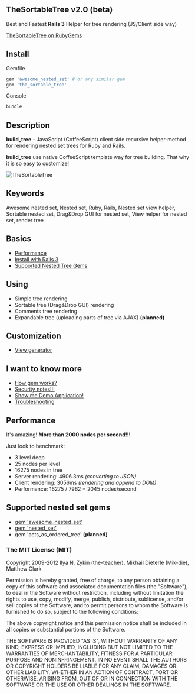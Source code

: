 ## TheSortableTree v2.0 (beta)

Best and Fastest **Rails 3** Helper for tree rendering (JS/Client side way)

[TheSortableTree on RubyGems](http://rubygems.org/gems/the_sortable_tree)

## Install

Gemfile

```ruby
gem 'awesome_nested_set' # or any similar gem
gem 'the_sortable_tree'
```

Console

```ruby
bundle
```

## Description

**build_tree** - JavaScript (CoffeeScript) client side recursive helper-method for rendering nested set trees for Ruby and Rails.

**build_tree** use native CoffeeScript template way for tree building. That why it is so easy to customize!

![TheSortableTree](https://github.com/the-teacher/the_sortable_tree/raw/master/docs/sortable_tree.jpg)

## Keywords

Awesome nested set, Nested set, Ruby, Rails, Nested set view helper, Sortable nested set, Drag&Drop GUI for nested set, View helper for nested set, render tree

## Basics

* [Performance](https://github.com/the-teacher/the_sortable_tree#performance)
* [Install with Rails 3](https://github.com/the-teacher/the_sortable_tree#install)
* [Supported Nested Tree Gems](https://github.com/the-teacher/the_sortable_tree#supported-nested-set-gems)

## Using

* Simple tree rendering
* Sortable tree (Drag&Drop GUI) rendering
* Comments tree rendering
* Expandable tree (uploading parts of tree via AJAX) **(planned)**

## Customization

* [View generator](https://github.com/the-teacher/the_sortable_tree#view_generator)

## I want to know more

* [How gem works?](https://github.com/the-teacher/the_sortable_tree/blob/master/docs/how_gem_works.md)
* [Security notes!!!](https://github.com/the-teacher/the_sortable_tree/blob/master/docs/security_notes.md)
* [Show me Demo Application!](https://github.com/the-teacher/the_sortable_tree_test_app)
* [Troubleshooting](https://github.com/the-teacher/the_sortable_tree/blob/master/docs/security_notes.md)

## Performance

It's amazing! **More than 2000 nodes per second!!!**

Just look to benchmark:

* 3 level deep
* 25 nodes per level
* 16275 nodes in tree
* Server rendering: 4906.3ms *(converting to JSON)*
* Client rendering: 3056ms *(rendering and append to DOM)*
* Performance: 16275 / 7962 = 2045 nodes/second

## Supported nested set gems

* [gem 'awesome_nested_set'](https://github.com/collectiveidea/awesome_nested_set)
* [gem 'nested_set'](https://github.com/skyeagle/nested_set)
* gem 'acts_as_ordered_tree' **(planned)**

### The MIT License (MIT)

Copyright 2009-2012 Ilya N. Zykin (the-teacher), Mikhail Dieterle (Mik-die), Matthew Clark

Permission is hereby granted, free of charge, to any person obtaining
a copy of this software and associated documentation files (the
"Software"), to deal in the Software without restriction, including
without limitation the rights to use, copy, modify, merge, publish,
distribute, sublicense, and/or sell copies of the Software, and to
permit persons to whom the Software is furnished to do so, subject to
the following conditions:

The above copyright notice and this permission notice shall be
included in all copies or substantial portions of the Software.

THE SOFTWARE IS PROVIDED "AS IS", WITHOUT WARRANTY OF ANY KIND,
EXPRESS OR IMPLIED, INCLUDING BUT NOT LIMITED TO THE WARRANTIES OF
MERCHANTABILITY, FITNESS FOR A PARTICULAR PURPOSE AND
NONINFRINGEMENT. IN NO EVENT SHALL THE AUTHORS OR COPYRIGHT HOLDERS BE
LIABLE FOR ANY CLAIM, DAMAGES OR OTHER LIABILITY, WHETHER IN AN ACTION
OF CONTRACT, TORT OR OTHERWISE, ARISING FROM, OUT OF OR IN CONNECTION
WITH THE SOFTWARE OR THE USE OR OTHER DEALINGS IN THE SOFTWARE.